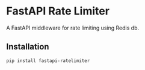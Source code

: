 # FastAPI Rate Limiter

A FastAPI middleware for rate limiting using Redis db.

## Installation

```bash
pip install fastapi-ratelimiter
```

